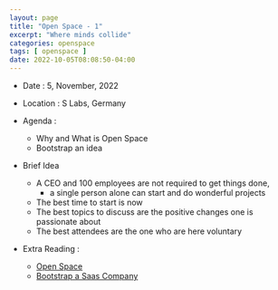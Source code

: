 ```yaml
---
layout: page
title: "Open Space - 1"
excerpt: "Where minds collide"
categories: openspace
tags: [ openspace ]
date: 2022-10-05T08:08:50-04:00
---
```


* Date : 5, November, 2022
* Location : S Labs, Germany
* Agenda :
  * Why and What is Open Space
  * Bootstrap an idea



* Brief Idea
  * A CEO and 100 employees are not required to get things done, 
    * a single person alone can start and do wonderful projects
  * The best time to start is now
  * The best topics to discuss are the positive changes one is passionate about
  * The best attendees are the one who are here voluntary


* Extra Reading :
  * [Open Space](https://www.mind.org.uk/media-a/4924/open-space-method.pdf)
  * [Bootstrap a Saas Company](https://gaganyatri.com/build/building-hpc-saas-startup-from-browser/)
